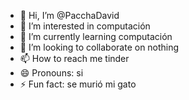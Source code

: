 - 👋 Hi, I’m @PacchaDavid
- 👀 I’m interested in computación
- 🌱 I’m currently learning computación
- 💞️ I’m looking to collaborate on nothing
- 📫 How to reach me tinder
- 😄 Pronouns: si
- ⚡ Fun fact: se murió mi gato

<!---
PacchaDavid/PacchaDavid is a ✨ special ✨ repository because its `README.md` (this file) appears on your GitHub profile.
You can click the Preview link to take a look at your changes.
--->
